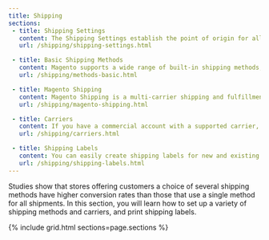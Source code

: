 ```yaml
---
title: Shipping
sections:
 - title: Shipping Settings
   content: The Shipping Settings establish the point of origin for all shipments made from your store or warehouse, and your preference for managing orders shipped to multiple addresses. 
   url: /shipping/shipping-settings.html

 - title: Basic Shipping Methods
   content: Magento supports a wide range of built-in shipping methods, including Flat Rate, Free Shipping, Table Rates, and real-time online rates. 
   url: /shipping/methods-basic.html

 - title: Magento Shipping
   content: Magento Shipping is a multi-carrier shipping and fulfillment solution that combines intelligent automation capabilities, access to global carrier networks, and seamless integration with the Magento Admin. 
   url: /shipping/magento-shipping.html

 - title: Carriers
   content: If you have a commercial account with a supported carrier, you can offer your customers the convenience of real-time shipping rates, package tracking, and labels. 
   url: /shipping/carriers.html

 - title: Shipping Labels
   content: You can easily create shipping labels for new and existing orders from the Admin of your store. Labels can be produced when a shipment is created, or later. Shipping labels are stored in PDF format and downloaded to your computer. 
   url: /shipping/shipping-labels.html
---
```


Studies show that stores offering customers a choice of several shipping methods have higher conversion rates than those that use a single method for all shipments. In this section, you will learn how to set up a variety of shipping methods and carriers, and print shipping labels.

{% include grid.html sections=page.sections %}
